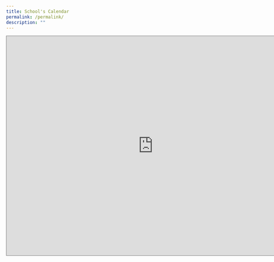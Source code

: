 ```yaml
---
title: School's Calendar
permalink: /permalink/
description: ""
---
```

<iframe src="https://calendar.google.com/calendar/embed?height=600&wkst=1&bgcolor=%234285F4&ctz=Asia%2FSingapore&showTitle=0&showNav=0&showPrint=0&showTabs=0&src=Y18wdGR2OGlmaTEwYXVxZDBtM2Y5bWFxOWw2a0Bncm91cC5jYWxlbmRhci5nb29nbGUuY29t&src=Y19mdDJlbzhlamkwcWI4b2VxdmlhZmRkcG43Z0Bncm91cC5jYWxlbmRhci5nb29nbGUuY29t&color=%23F4511E&color=%23EF6C00" style="border:solid 1px #777" width="800" height="600" frameborder="0" scrolling="no"></iframe>